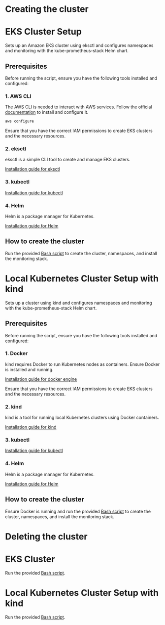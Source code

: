 # Creating the cluster
# EKS Cluster Setup
Sets up an Amazon EKS cluster using eksctl and configures namespaces and monitoring with the kube-prometheus-stack Helm chart.

## Prerequisites
Before running the script, ensure you have the following tools installed and configured:

### 1. AWS CLI
The AWS CLI is needed to interact with AWS services. Follow the official [documentation](https://docs.aws.amazon.com/cli/latest/userguide/getting-started-install.html) to install and configure it.

```bash
aws configure
```

Ensure that you have the correct IAM permissions to create EKS clusters and the necessary resources.

### 2. eksctl
eksctl is a simple CLI tool to create and manage EKS clusters.

[Installation guide for eksctl](https://docs.aws.amazon.com/eks/latest/userguide/getting-started-eksctl.html)

### 3. kubectl

[Installation guide for kubectl](https://kubernetes.io/docs/tasks/tools/)

### 4. Helm

Helm is a package manager for Kubernetes.

[Installation guide for Helm](https://helm.sh/docs/intro/install/)

## How to create the cluster
Run the provided [Bash script](./createAWSEKSCluster.sh) to create the cluster, namespaces, and install the monitoring stack.

# Local Kubernetes Cluster Setup with kind
Sets up a cluster using kind and configures namespaces and monitoring with the kube-prometheus-stack Helm chart.

## Prerequisites
Before running the script, ensure you have the following tools installed and configured:

### 1. Docker
kind requires Docker to run Kubernetes nodes as containers. Ensure Docker is installed and running.

[Installation guide for docker engine](https://docs.docker.com/engine/install/)

Ensure that you have the correct IAM permissions to create EKS clusters and the necessary resources.

### 2. kind
kind is a tool for running local Kubernetes clusters using Docker containers.

[Installation guide for kind](https://kind.sigs.k8s.io/docs/user/quick-start/#installation)

### 3. kubectl

[Installation guide for kubectl](https://kubernetes.io/docs/tasks/tools/)

### 4. Helm

Helm is a package manager for Kubernetes.

[Installation guide for Helm](https://helm.sh/docs/intro/install/)

## How to create the cluster
Ensure Docker is running and run the provided [Bash script](./createLocalCluster.sh) to create the cluster, namespaces, and install the monitoring stack.

# Deleting the cluster
# EKS Cluster
Run the provided [Bash script](./deleteAWSEKSCluster.sh).

# Local Kubernetes Cluster Setup with kind
Run the provided [Bash script](./deleteLocalCluster.sh).
